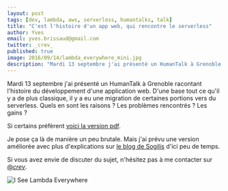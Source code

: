 ```yaml
---
layout: post
tags: [dev, lambda, aws, serverless, humantalks, talk]
title: "C'est l'histoire d'un app web, qui rencontre le serverless"
author: Yves
email: yves.brissaud@gmail.com
twitter: _crev_
published: true
image: 2016/09/14/lambda_everywhere_mini.jpg
description: "Mardi 13 septembre j'ai présenté un HumanTalk à Grenoble racontant l'histoire du développement d'une application web. D'une base tout ce qu'il y a de plus classique, il y a eu une migration de certaines portions vers du serverless. Quels en sont les raisons ? Les problèmes rencontrés ? Les gains ?"
---
```


Mardi 13 septembre j'ai présenté un HumanTalk à Grenoble racontant l'histoire du développement d'une application web. D'une base tout ce qu'il y a de plus classique, il y a eu une migration de certaines portions vers du serverless. Quels en sont les raisons ? Les problèmes rencontrés ? Les gains ?

<script async class="speakerdeck-embed" data-id="5440611b61a34da5a55bd348dfdedec7" data-ratio="1.33333333333333" src="//speakerdeck.com/assets/embed.js"></script>

Si certains préfèrent [voici la version pdf](humantalk_histoire_app_web_serverless.pdf).

Je pose ça là de manière un peu brutale. Mais j'ai prévu une version améliorée avec plus d'explications sur [le blog de Sogilis](http://sogilis.com/blog/) d'ici peu de temps.

Si vous avez envie de discuter du sujet, n'hésitez pas à me contacter sur [@_crev_](https://twitter.com/_crev_).

![I See Lambda Everywhere](lambda_everywhere.jpg)

